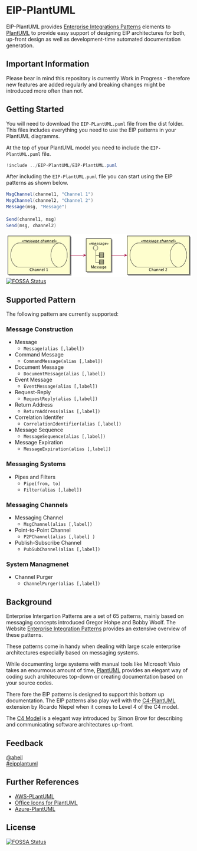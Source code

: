 # EIP-PlantUML

EIP-PlantUML provides [Enterprise Integrations Patterns](https://www.enterpriseintegrationpatterns.com/) elements to [PlantUML](http://plantuml.com/) to provide easy support of designing EIP architectures for both, up-front design as well as development-time automated documentation generation.  

## Important Information 

Please bear in mind this repository is currently Work in Progress - therefore new features are added regularly and breaking changes might be introduced more often than not. 


## Getting Started

You will need to download the `EIP-PLantUML.puml` file from the dist folder.  
This files includes everything you need to use the EIP patterns in your PlantUML diagramms.

At the top of your PlantUML model you need to include the `EIP-PlantUML.puml` file.

```c#
!include ../EIP-PlantUML/EIP-PlantUML.puml
```
After including the `EIP-PlantUML.puml` file you can start using the EIP patterns as shown below. 

```c#
MsgChannel(channel1, "Channel 1")
MsgChannel(channel2, "Channel 2")
Message(msg, "Message")

Send(channel1, msg)
Send(msg, channel2)
```
![Message Example](images/message_example.png)
[![FOSSA Status](https://app.fossa.io/api/projects/git%2Bgithub.com%2Faheil%2FEIP-PlantUML.svg?type=shield)](https://app.fossa.io/projects/git%2Bgithub.com%2Faheil%2FEIP-PlantUML?ref=badge_shield)

## Supported Pattern 
The following pattern are currently supported:

### Message Construction

* Message 
   * `Message(alias [,label])`
* Command Message
    * `CommandMessage(alias [,label])`
* Document Message
    * `DocumentMessage(alias [,label])`
* Event Message
    * `EventMessage(alias [,label])`
* Request-Reply
    * `RequestReply(alias [,label])`
* Return Address
    * `ReturnAddress(alias [,label])`
* Correlation Identifer
    * `CorrelationIdentifier(alias [,label])`
* Message Sequence
    * `MessageSequence(alias [,label])`
* Message Expiration
    * `MessageExpiration(alias [,label])`

### Messaging Systems
* Pipes and Filters
    * `Pipe(from, to)`
    * `Filter(alias [,label])`

### Messaging Channels

 * Messaging Channel
    * `MsgChannel(alias [,label])`
* Point-to-Point Channel
    * `P2PChannel(alias [,label] )`
* Publish-Subscribe Channel
    * `PubSubChannel(alias [,label])`

### System Managmenet

 * Channel Purger
    * `ChannelPurger(alias [,label])` 
    

## Background
Enterprise Intergartion Patterns are a set of 65 patterns, mainly based on messaging concepts introduced Gregor Hohpe and Bobby Woolf. The Website [Enterprise Integration Patterns](https://www.enterpriseintegrationpatterns.com/) provides an extensive overview of these patterns. 

These patterns come in handy when dealing with large scale enterprise architectures especially based on messaging systems. 

While documenting large systems with manual tools like Microsoft Visio takes an enourmous amount of time, [PlantUML](http://plantuml.com/) provides an elegant way of coding such architecures top-down or creating documentation based on your source codes. 

There fore the EIP patterns is designed to support this bottom up documentation. The EIP patterns also play well with the [C4-PlantUML](https://github.com/RicardoNiepel/C4-PlantUML) extension by Ricardo Niepel when it comes to Level 4 of the C4 model. 

The [C4 Model](http://c4model.com/) is a elegant way introduced by Simon Brow for describing and communicating software architectures up-front. 

## Feedback

[@aheil](https://twitter.com/aheil)\
[#eipplantuml](https://twitter.com/hashtag/eipplantuml?src=hash)

## Further References
* [AWS-PLantUML](https://github.com/milo-minderbinder/AWS-PlantUML)
* [Office Icons for PlantUML](https://github.com/Roemer/plantuml-office)
* [Azure-PlantUML](https://github.com/RicardoNiepel/Azure-PlantUML)


## License
[![FOSSA Status](https://app.fossa.io/api/projects/git%2Bgithub.com%2Faheil%2FEIP-PlantUML.svg?type=large)](https://app.fossa.io/projects/git%2Bgithub.com%2Faheil%2FEIP-PlantUML?ref=badge_large)
